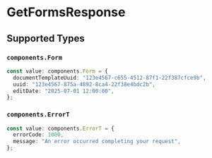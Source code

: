 # GetFormsResponse


## Supported Types

### `components.Form`

```typescript
const value: components.Form = {
  documentTemplateUuid: "123e4567-c655-4512-87f1-22f387cfce9b",
  uuid: "123e4567-875a-4892-8ca4-22f38e4bdc2b",
  editDate: "2025-07-01 12:00:00",
};
```

### `components.ErrorT`

```typescript
const value: components.ErrorT = {
  errorCode: 1000,
  message: "An error occurred completing your request",
};
```

